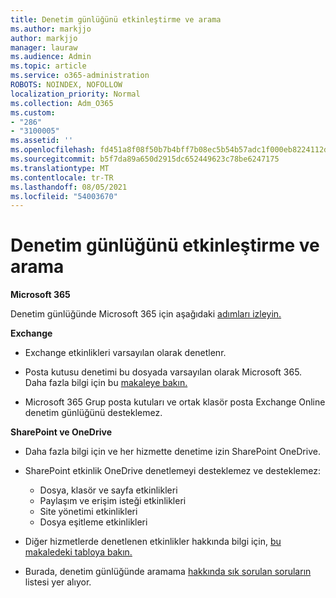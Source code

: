 ```yaml
---
title: Denetim günlüğünü etkinleştirme ve arama
ms.author: markjjo
author: markjjo
manager: lauraw
ms.audience: Admin
ms.topic: article
ms.service: o365-administration
ROBOTS: NOINDEX, NOFOLLOW
localization_priority: Normal
ms.collection: Adm_O365
ms.custom:
- "286"
- "3100005"
ms.assetid: ''
ms.openlocfilehash: fd451a8f08f50b7b4bff7b08ec5b54b57adc1f000eb8224112d84a4fb20e4359
ms.sourcegitcommit: b5f7da89a650d2915dc652449623c78be6247175
ms.translationtype: MT
ms.contentlocale: tr-TR
ms.lasthandoff: 08/05/2021
ms.locfileid: "54003670"
---
```

# <a name="enable-and-search-the-audit-log"></a>Denetim günlüğünü etkinleştirme ve arama

**Microsoft 365**

Denetim günlüğünde Microsoft 365 için aşağıdaki [adımları izleyin.](https://docs.microsoft.com/microsoft-365/compliance/search-the-audit-log-in-security-and-compliance#search-the-audit-log)

**Exchange**

- Exchange etkinlikleri varsayılan olarak denetlenr.

- Posta kutusu denetimi bu dosyada varsayılan olarak Microsoft 365. Daha fazla bilgi için bu [makaleye bakın.](https://docs.microsoft.com/microsoft-365/compliance/enable-mailbox-auditing)

- Microsoft 365 Grup posta kutuları ve ortak klasör posta Exchange Online denetim günlüğünü desteklemez.

**SharePoint ve OneDrive**

- Daha fazla bilgi için ve her hizmette denetime izin SharePoint OneDrive.

- SharePoint etkinlik OneDrive denetlemeyi desteklemez ve desteklemez:

    - Dosya, klasör ve sayfa etkinlikleri
    - Paylaşım ve erişim isteği etkinlikleri
    - Site yönetimi etkinlikleri
    - Dosya eşitleme etkinlikleri

- Diğer hizmetlerde denetlenen etkinlikler hakkında bilgi için, [bu makaledeki tabloya bakın.](https://docs.microsoft.com/microsoft-365/compliance/search-the-audit-log-in-security-and-compliance#audited-activities)

- Burada, denetim günlüğünde aramama [hakkında sık sorulan soruların](https://docs.microsoft.com/microsoft-365/compliance/search-the-audit-log-in-security-and-compliance#frequently-asked-questions) listesi yer alıyor.